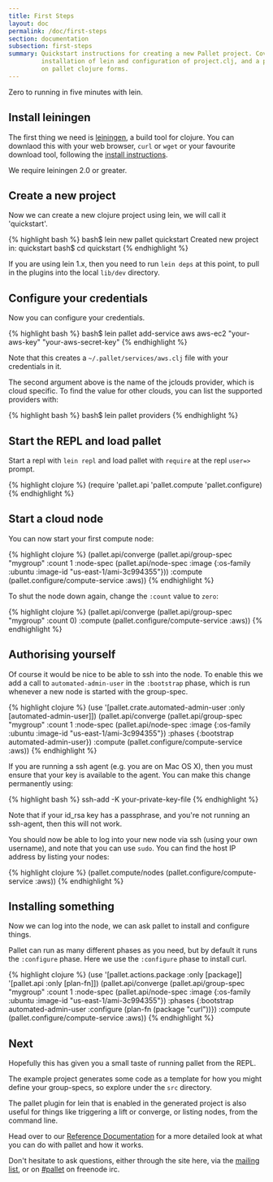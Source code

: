 ```yaml
---
title: First Steps
layout: doc
permalink: /doc/first-steps
section: documentation
subsection: first-steps
summary: Quickstart instructions for creating a new Pallet project. Covers
         installation of lein and configuration of project.clj, and a primer
         on pallet clojure forms.
---
```


Zero to running in five minutes with lein.

## Install leiningen

The first thing we need is [leiningen](http://github.com/technomancy/leiningen),
a build tool for clojure.  You can downlaod this with your web browser, `curl`
or `wget` or your favourite download tool, following the
[install instructions](https://github.com/technomancy/leiningen#installation).

We require leiningen 2.0 or greater.

## Create a new project

Now we can create a new clojure project using lein, we will call it
'quickstart'.

{% highlight bash %}
bash$ lein new pallet quickstart
Created new project in: quickstart
bash$ cd quickstart
{% endhighlight %}

If you are using lein 1.x, then you need to run `lein deps` at this point, to
pull in the plugins into the local `lib/dev` directory.

## Configure your credentials

Now you can configure your credentials.

{% highlight bash %}
bash$ lein pallet add-service aws aws-ec2 "your-aws-key" "your-aws-secret-key"
{% endhighlight %}

Note that this creates a `~/.pallet/services/aws.clj` file with your credentials
in it.

The second argument above is the name of the jclouds provider, which is cloud
specific. To find the value for other clouds, you can list the supported
providers with:

{% highlight bash %}
bash$ lein pallet providers
{% endhighlight %}

## Start the REPL and load pallet

Start a repl with `lein repl` and load pallet with `require` at the repl
`user=>` prompt.

{% highlight clojure %}
(require 'pallet.api 'pallet.compute 'pallet.configure)
{% endhighlight %}

## Start a cloud node

You can now start your first compute node:

{% highlight clojure %}
(pallet.api/converge
  (pallet.api/group-spec "mygroup"
   :count 1
   :node-spec (pallet.api/node-spec
               :image {:os-family :ubuntu :image-id "us-east-1/ami-3c994355"}))
  :compute (pallet.configure/compute-service :aws))
{% endhighlight %}

To shut the node down again, change the `:count` value to `zero`:

{% highlight clojure %}
(pallet.api/converge
  (pallet.api/group-spec "mygroup" :count 0)
  :compute (pallet.configure/compute-service :aws))
{% endhighlight %}

## Authorising yourself

Of course it would be nice to be able to ssh into the node. To enable this we
add a call to `automated-admin-user` in the `:bootstrap` phase, which is run
whenever a new node is started with the group-spec.

{% highlight clojure %}
(use '[pallet.crate.automated-admin-user :only [automated-admin-user]])
(pallet.api/converge
  (pallet.api/group-spec "mygroup"
   :count 1
   :node-spec (pallet.api/node-spec
               :image {:os-family :ubuntu :image-id "us-east-1/ami-3c994355"})
   :phases {:bootstrap automated-admin-user})
  :compute (pallet.configure/compute-service :aws))
{% endhighlight %}

If you are running a ssh agent (e.g. you are on Mac OS X), then you must ensure
that your key is available to the agent. You can make this change permanently
using:

{% highlight bash %}
ssh-add -K your-private-key-file
{% endhighlight %}

Note that if your id_rsa key has a passphrase, and you're not running an
ssh-agent, then this will not work.

You should now be able to log into your new node via ssh (using your own
username), and note that you can use `sudo`. You can find the host IP address by
listing your nodes:

{% highlight clojure %}
(pallet.compute/nodes (pallet.configure/compute-service :aws))
{% endhighlight %}


## Installing something

Now we can log into the node, we can ask pallet to install and configure things.

Pallet can run as many different phases as you need, but by default it runs the
`:configure` phase. Here we use the `:configure` phase to install curl.

{% highlight clojure %}
(use '[pallet.actions.package :only [package]]
     '[pallet.api :only [plan-fn]])
(pallet.api/converge
  (pallet.api/group-spec "mygroup"
   :count 1
   :node-spec (pallet.api/node-spec
               :image {:os-family :ubuntu :image-id "us-east-1/ami-3c994355"})
   :phases {:bootstrap automated-admin-user
            :configure (plan-fn (package "curl"))})
  :compute (pallet.configure/compute-service :aws))
{% endhighlight %}

## Next

Hopefully this has given you a small taste of running pallet from the REPL.

The example project generates some code as a template for how you might define
your group-specs, so explore under the `src` directory.

The pallet plugin for lein that is enabled in the generated project is also
useful for things like triggering a lift or converge, or listing nodes, from the
command line.

Head over to our [Reference Documentation](http://palletops.com/doc/reference-0.8)
for a more detailed look at what you can do with pallet and how it works.

Don't hesitate to ask questions, either through the site here, via the
[mailing list](http://groups.google.com/group/pallet-clj), or on
[#pallet](http://webchat.freenode.net/?channels=#pallet) on freenode irc.
